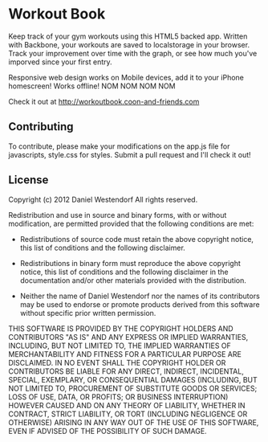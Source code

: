 Workout Book
============

Keep track of your gym workouts using this HTML5 backed app. Written with Backbone, your workouts are saved to localstorage in your browser. Track your improvement over time with the graph, or see how much you've imporved since your first entry.

Responsive web design works on Mobile devices, add it to your iPhone homescreen! Works offline! NOM NOM NOM NOM

Check it out at http://workoutbook.coon-and-friends.com

Contributing
------------

To contribute, please make your modifications on the app.js file for javascripts, style.css for styles. Submit a pull request and I'll check it out! 

License
----------
Copyright (c) 2012 Daniel Westendorf
All rights reserved.

Redistribution and use in source and binary forms, with or without modification,
are permitted provided that the following conditions are met:

* Redistributions of source code must retain the above copyright notice, this list
of conditions and the following disclaimer.

* Redistributions in binary form must reproduce the above copyright notice, this
list of conditions and the following disclaimer in the documentation and/or other
materials provided with the distribution.

* Neither the name of Daniel Westendorf nor the names of its contributors may be used to
endorse or promote products derived from this software without specific prior
written permission.

THIS SOFTWARE IS PROVIDED BY THE COPYRIGHT HOLDERS AND CONTRIBUTORS "AS IS" AND ANY
EXPRESS OR IMPLIED WARRANTIES, INCLUDING, BUT NOT LIMITED TO, THE IMPLIED WARRANTIES
OF MERCHANTABILITY AND FITNESS FOR A PARTICULAR PURPOSE ARE DISCLAIMED. IN NO EVENT
SHALL THE COPYRIGHT HOLDER OR CONTRIBUTORS BE LIABLE FOR ANY DIRECT, INDIRECT,
INCIDENTAL, SPECIAL, EXEMPLARY, OR CONSEQUENTIAL DAMAGES (INCLUDING, BUT NOT LIMITED
TO, PROCUREMENT OF SUBSTITUTE GOODS OR SERVICES; LOSS OF USE, DATA, OR PROFITS; OR
BUSINESS INTERRUPTION) HOWEVER CAUSED AND ON ANY THEORY OF LIABILITY, WHETHER IN
CONTRACT, STRICT LIABILITY, OR TORT (INCLUDING NEGLIGENCE OR OTHERWISE) ARISING IN
ANY WAY OUT OF THE USE OF THIS SOFTWARE, EVEN IF ADVISED OF THE POSSIBILITY OF SUCH
DAMAGE.